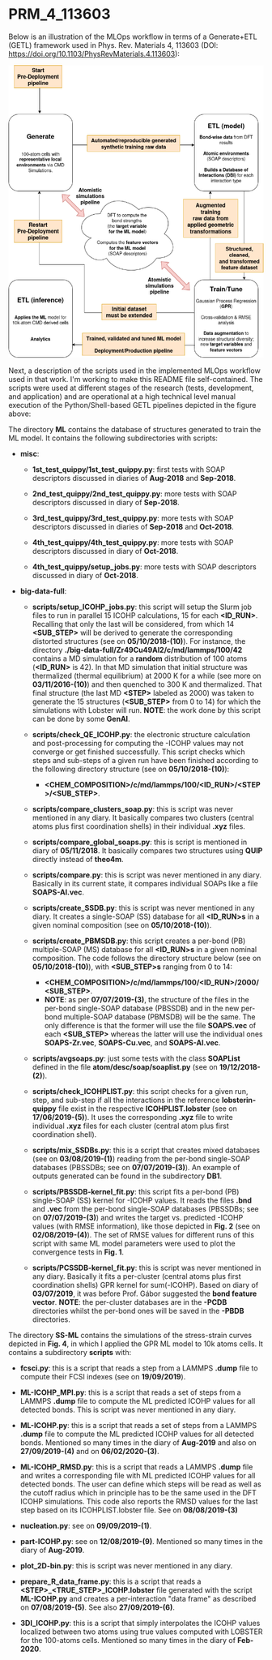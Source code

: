 # PRM_4_113603

Below is an illustration of the MLOps workflow in terms of a Generate+ETL (GETL) framework used in Phys. Rev. Materials 4, 113603 (DOI: https://doi.org/10.1103/PhysRevMaterials.4.113603):

![MLOPs workflow used in PRM_4_113603](img/PRM_4_113603_MLOps.drawio.png)

Next, a description of the scripts used in the implemented MLOps workflow used in that work. I'm working to make this README file self-contained. The scripts were used at different stages of the research (tests, development, and application) and are operational at a high technical level manual execution of the Python/Shell-based GETL pipelines depicted in the figure above:

The directory **ML** contains the database of structures generated to train the ML model. It contains the following subdirectories with scripts:

- **misc**:

  - **1st_test_quippy/1st_test_quippy.py**: first tests with SOAP descriptors discussed in diaries of **Aug-2018** and **Sep-2018**.

  - **2nd_test_quippy/2nd_test_quippy.py**: more tests with SOAP descriptors discussed in diary of **Sep-2018**.

  - **3rd_test_quippy/3rd_test_quippy.py**: more tests with SOAP descriptors discussed in diaries of **Sep-2018** and **Oct-2018**.

  - **4th_test_quippy/4th_test_quippy.py**: more tests with SOAP descriptors discussed in diary of **Oct-2018**.

  - **4th_test_quippy/setup_jobs.py**: more tests with SOAP descriptors discussed in diary of **Oct-2018**.

- **big-data-full**:

  - **scripts/setup_ICOHP_jobs.py**: this script will setup the Slurm job files to run in parallel 15 ICOHP calculations, 15 for each **<ID_RUN>**. Recalling that only the last **<STEP>** will be considered, from which 14 **<SUB_STEP>** will  be derived to generate the corresponding distorted structures (see on **05/10/2018-(10)**). For instance, the directory **./big-data-full/Zr49Cu49Al2/c/md/lammps/100/42** contains a MD simulation for a **random** distribution of 100 atoms (**<ID_RUN>** is 42). In that MD simulation that initial structure was thermalized (thermal equilibrium) at 2000 K for a while (see more on **03/11/2016-(10)**) and then quenched to 300 K and thermalized. That final structure (the last MD **\<STEP>** labeled as 2000) was taken to generate the 15 structures (**<SUB_STEP>** from 0 to 14) for which the simulations with Lobster will run. **NOTE**: the work done by this script can be done by some **GenAI**.

  - **scripts/check_QE_ICOHP.py**: the electronic structure calculation and post-processing for computing the -ICOHP values may not converge or get finished successfully. This script checks which steps and sub-steps of a given run have been finished according to the following directory structure (see on **05/10/2018-(10)**):
    - **<CHEM_COMPOSITION>/c/md/lammps/100/<ID_RUN>/\<STEP>/<SUB_STEP>**.

  - **scripts/compare_clusters_soap.py**: this is script was never mentioned in any diary. It basically compares two clusters (central atoms plus first coordination shells) in their individual **.xyz** files.

  - **scripts/compare_global_soaps.py**: this is script is mentioned in diary of **05/11/2018**. It basically compares two structures using **QUIP** directly instead of **theo4m**.

  - **scripts/compare.py**: this is script was never mentioned in any diary. Basically in its current state, it compares individual SOAPs like a file **SOAPS-Al.vec**.

  - **scripts/create_SSDB.py**: this is script was never mentioned in any diary. It creates a single-SOAP (SS) database for all **<ID_RUN>s** in a given nominal composition (see on **05/10/2018-(10)**).

  - **scripts/create_PBMSDB.py**: this script creates a per-bond (PB) multiple-SOAP (MS) database for all **<ID_RUN>s** in a given nominal composition. The code follows the directory structure below (see on **05/10/2018-(10)**), with **<SUB_STEP>s** ranging from 0 to 14:
    - **<CHEM_COMPOSITION>/c/md/lammps/100/<ID_RUN>/2000/<SUB_STEP>**.
    - **NOTE**: as per **07/07/2019-(3)**, the structure of the files in the per-bond single-SOAP database (PBSSDB) and in the new per-bond multiple-SOAP database (PBMSDB) will be the same. The only difference is that the former will use the file **SOAPS.vec** of each **<SUB_STEP>** whereas the latter will use the individual ones **SOAPS-Zr.vec**, **SOAPS-Cu.vec**, and **SOAPS-Al.vec**.

  - **scripts/avgsoaps.py**: just some tests with the class **SOAPList** defined in the file **atom/desc/soap/soaplist.py** (see on **19/12/2018-(2)**).

  - **scripts/check_ICOHPLIST.py**: this script checks for a given run, step, and sub-step if all the interactions in the reference **lobsterin-quippy** file exist in the respective **ICOHPLIST.lobster** (see on **17/06/2019-(5)**). It uses the corresponding **.xyz** file to write individual **.xyz** files for each cluster (central atom plus first coordination shell).

  - **scripts/mix_SSDBs.py**: this is a script that creates mixed databases (see on **03/08/2019-(1)**) reading from the per-bond single-SOAP databases (PBSSDBs; see on **07/07/2019-(3)**). An example of outputs generated can be found in the subdirectory **DB1**.

  - **scripts/PBSSDB-kernel_fit.py**: this script fits a per-bond (PB) single-SOAP (SS) kernel for -ICOHP values. It reads the files **.bnd** and **.vec** from the per-bond single-SOAP databases (PBSSDBs; see on **07/07/2019-(3)**) and writes the target vs. predicted -ICOHP values (with RMSE information), like those depicted in **Fig. 2** (see on **02/08/2019-(4)**). The set of RMSE values for different runs of this script with same ML model parameters were used to plot the convergence tests in **Fig. 1**.

  - **scripts/PCSSDB-kernel_fit.py**: this is script was never mentioned in any diary. Basically it fits a per-cluster (central atoms plus first coordination shells) GPR kernel for sum(-ICOHP). Based on diary of **03/07/2019**, it was before Prof. Gábor suggested the **bond feature vector**. **NOTE**: the per-cluster databases are in the **-PCDB** directories whilst the per-bond ones will be saved in the **-PBDB** directories.

The directory **SS-ML** contains the simulations of the stress-strain curves depicted in **Fig. 4**, in which I applied the GPR ML model to 10k atoms cells. It contains a subdirectory **scripts** with:

- **fcsci.py**: this is a script that reads a step from a LAMMPS **.dump** file to compute their FCSI indexes (see on **19/09/2019**).

- **ML-ICOHP_MPI.py**: this is a script that reads a set of steps from a LAMMPS **.dump** file to compute the ML predicted ICOHP values for all detected bonds. This is script was never mentioned in any diary.

- **ML-ICOHP.py**: this is a script that reads a set of steps from a LAMMPS **.dump** file to compute the ML predicted ICOHP values for all detected bonds. Mentioned so many times in the diary of **Aug-2019** and also on **27/09/2019-(4)** and on **06/02/2020-(3)**.

- **ML-ICOHP_RMSD.py**: this is a script that reads a LAMMPS **.dump** file and writes a corresponding file with ML predicted ICOHP values for all detected bonds. The user can define which steps will be read as well as the cutoff radius which in principle has to be the same used in the DFT ICOHP simulations. This code also reports the RMSD values for the last step based on its ICOHPLIST.lobster file. See on **08/08/2019-(3)**

- **nucleation.py**: see on **09/09/2019-(1)**.

- **part-ICOHP.py**: see on **12/08/2019-(9)**. Mentioned so many times in the diary of **Aug-2019**.

- **plot_2D-bin.py**: this is script was never mentioned in any diary.

- **prepare_R_data_frame.py**: this is a script that reads a **\<STEP>_<TRUE_STEP>_ICOHP.lobster** file generated with the script **ML-ICOHP.py** and creates a per-interaction "data frame" as described on **07/08/2019-(5)**. See also **27/09/2019-(6)**.

- **3DI_ICOHP.py**: this is a script that simply interpolates the ICOHP values localized between two atoms using true values computed with LOBSTER for the 100-atoms cells. Mentioned so many times in the diary of **Feb-2020**.
